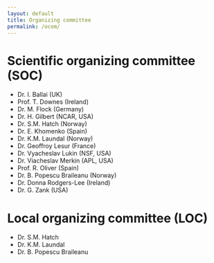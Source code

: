 ```yaml
---
layout: default
title: Organizing committee
permalink: /ocom/
---
```





# Scientific organizing committee (SOC)

* Dr. I. Ballai (UK)
* Prof. T. Downes (Ireland)
* Dr. M. Flock (Germany)
* Dr. H. Gilbert (NCAR, USA)
* Dr. S.M. Hatch (Norway)
* Dr. E. Khomenko (Spain)
* Dr. K.M. Laundal (Norway)
* Dr. Geoffroy Lesur (France)
* Dr. Vyacheslav Lukin (NSF, USA)
* Dr. Viacheslav Merkin (APL, USA)
* Prof. R. Oliver (Spain)
* Dr. B. Popescu Braileanu (Norway) 
* Dr.  Donna Rodgers-Lee (Ireland)
* Dr. G. Zank (USA)


# Local organizing committee (LOC)

* Dr. S.M. Hatch
* Dr. K.M. Laundal
* Dr. B. Popescu Braileanu



